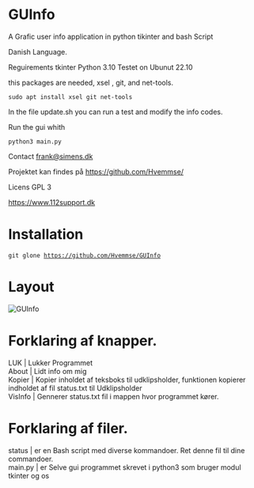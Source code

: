 # GUInfo
A Grafic user info application in python tikinter and bash Script 

Danish Language.

Reguirements tkinter Python 3.10 Testet on Ubunut 22.10

this packages are needed, xsel , git, and net-tools.

<code>sudo apt install xsel git net-tools</code>

In the file update.sh you can run a test and modify the info codes.

Run the gui whith 

<code>python3 main.py</code>

Contact frank@simens.dk

Projektet kan findes på https://github.com/Hvemmse/

Licens GPL 3

https://www.112support.dk

# Installation

<code>git glone https://github.com/Hvemmse/GUInfo</code>

# Layout

<img src="https://github.com/Hvemmse/GUInfo/blob/02d4fcae5ae5f41507c06362a2e4ef58c85ec1e9/Sk%C3%A6rmbillede%20fra%202022-11-03%2014-18-22.png" alt="GUInfo" >

# Forklaring af knapper.

LUK     | Lukker Programmet<br>
About   | Lidt info om mig <br>
Kopier  | Kopier inholdet af teksboks til udklipsholder, funktionen kopierer indholdet af fil status.txt til Udklipsholder <br>
VisInfo | Gennerer status.txt fil i mappen hvor programmet kører. <br>

# Forklaring af filer.

status  | er en Bash script med diverse kommandoer. Ret denne fil til dine commandoer. <br> 
main.py | er Selve gui programmet skrevet i python3 som bruger modul tkinter og os <br>
